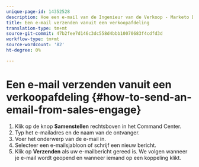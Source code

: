 ```yaml
---
unique-page-id: 14352528
description: Hoe een e-mail van de Ingenieur van de Verkoop - Marketo Docs - de Documentatie van het Product verzenden
title: Een e-mail verzenden vanuit een verkoopafdeling
translation-type: tm+mt
source-git-commit: 47b2fee7d146c3dc558d4bbb10070683f4cdfd3d
workflow-type: tm+mt
source-wordcount: '82'
ht-degree: 0%

---
```



# Een e-mail verzenden vanuit een verkoopafdeling {#how-to-send-an-email-from-sales-engage}

1. Klik op de knop **Samenstellen** rechtsboven in het Command Center.
1. Typ het e-mailadres en de naam van de ontvanger.
1. Voer het onderwerp van de e-mail in.
1. Selecteer een e-mailsjabloon of schrijf een nieuw bericht.
1. Klik op **Verzenden** als uw e-mailbericht gereed is. We volgen wanneer je e-mail wordt geopend en wanneer iemand op een koppeling klikt.

